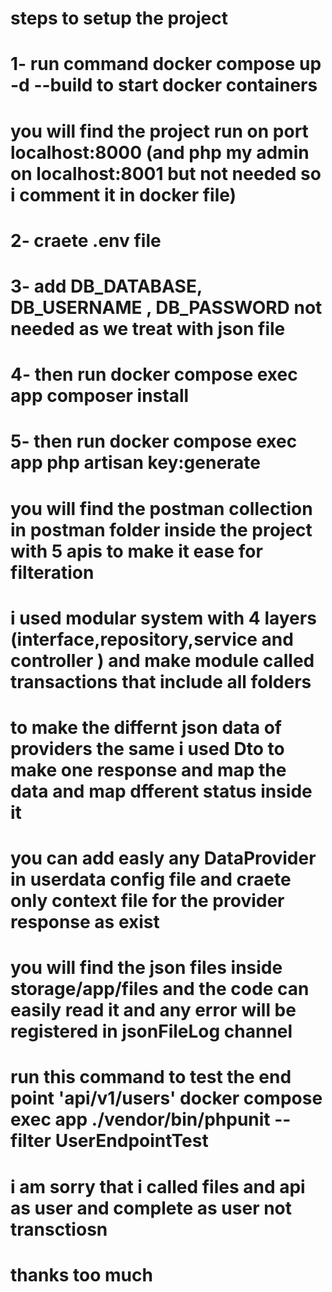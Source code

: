 # steps to setup the project

# 1- run command    docker compose up -d --build  to start docker containers

# you will find the project run on port localhost:8000 (and php my admin on localhost:8001 but not needed so i comment it in docker file)

# 2- craete .env file

# 3- add DB_DATABASE, DB_USERNAME , DB_PASSWORD not needed as we treat with json file

# 4- then run docker compose exec app composer install

# 5- then run docker compose exec app php artisan key:generate

# you will find the postman collection in postman folder inside the project with 5 apis to make it ease for filteration

# i used modular system  with 4 layers (interface,repository,service and controller )  and make module called transactions that include all folders

# to make the differnt json data of providers the same i used Dto to make one response and map the data and map dfferent status inside it

# you can  add easly any DataProvider in userdata config file and craete only context file for the provider response as exist

# you will find the json files inside storage/app/files and the code can easily read it and any error will be registered in jsonFileLog channel

# run this command to test the end point  'api/v1/users' docker compose exec app ./vendor/bin/phpunit --filter UserEndpointTest 

# i am sorry that i called files and api as user and complete as user not transctiosn
# thanks too much
